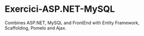 # Exercici-ASP.NET-MySQL
Combines ASP.NET, MySQL and FrontEnd with Entity Framework, Scaffolding, Pomelo and Ajax.
